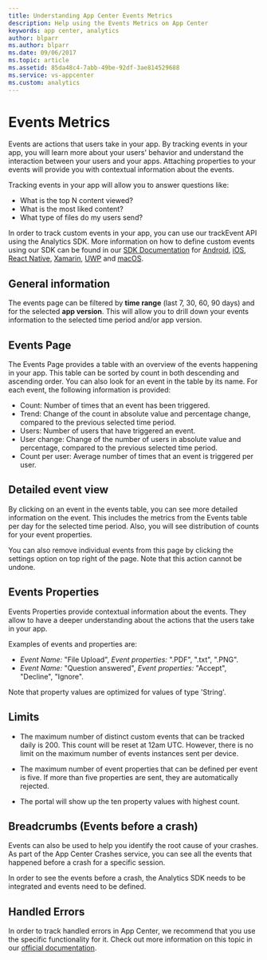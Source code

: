 ```yaml
---
title: Understanding App Center Events Metrics
description: Help using the Events Metrics on App Center
keywords: app center, analytics
author: blparr
ms.author: blparr
ms.date: 09/06/2017
ms.topic: article
ms.assetid: 85da48c4-7abb-49be-92df-3ae814529688
ms.service: vs-appcenter
ms.custom: analytics
---
```


# Events Metrics

Events are actions that users take in your app. By tracking events in your app, you will learn more about your users' behavior and understand the interaction between your users and your apps. Attaching properties to your events will provide you with contextual information about the events.

Tracking events in your app will allow you to answer questions like:
- What is the top N content viewed?
- What is the most liked content?
- What type of files do my users send?

In order to track custom events in your app, you can use our trackEvent API using the Analytics SDK. More information on how to define custom events using our SDK can be found in our [SDK Documentation](~/sdk/index.md) for [Android](~/sdk/analytics/android.md), [iOS](~/sdk/analytics/ios.md), [React Native](~/sdk/analytics/react-native.md), [Xamarin](~/sdk/analytics/xamarin.md), [UWP](~/sdk/analytics/uwp.md) and [macOS](~/sdk/analytics/macos.md). 


## General information

The events page can be filtered by **time range** (last 7, 30, 60, 90 days) and for the selected **app version**. This will allow you to drill down your events information to the selected time period and/or app version.


## Events Page

The Events Page provides a table with an overview of the events happening in your app. This table can be sorted by count in both descending and ascending order. You can also look for an event in the table by its name. For each event, the following information is provided:

- Count: Number of times that an event has been triggered.
- Trend: Change of the count in absolute value and percentage change, compared to the previous selected time period.
- Users: Number of users that have triggered an event.
- User change: Change of the number of users in absolute value and percentage, compared to the previous selected time period.
- Count per user: Average number of times that an event is triggered per user.


## Detailed event view

By clicking on an event in the events table, you can see more detailed information on the event.
This includes the metrics from the Events table per day for the selected time period.
Also, you will see distribution of counts for your event properties.

You can also remove individual events from this page by clicking the settings option on top right of the page. Note that this action cannot be undone.


## Events Properties

Events Properties provide contextual information about the events. They allow to have a deeper understanding about the actions that the users take in your app.

Examples of events and properties are:
- *Event Name:* "File Upload", *Event properties:* ".PDF", ".txt", ".PNG".
- *Event Name:* "Question answered", *Event properties:* "Accept", "Decline", "Ignore".

Note that property values are optimized for values of type 'String'.


## Limits

- The maximum number of distinct custom events that can be tracked daily is 200. This count will be reset at 12am UTC. However, there is no limit on the maximum number of events instances sent per device.
- The maximum number of event properties that can be defined per event is five. If more than five properties are sent, they are automatically rejected.

- The portal will show up the ten property values with highest count.


## Breadcrumbs (Events before a crash)

Events can also be used to help you identify the root cause of your crashes. As part of the App Center Crashes service, you can see all the events that happened before a crash for a specific session. 

In order to see the events before a crash, the Analytics SDK needs to be integrated and events need to be defined.


## Handled Errors

In order to track handled errors in App Center, we recommend that you use the specific functionality for it. Check out more information on this topic in our [official documentation](~/errors/index.md).
